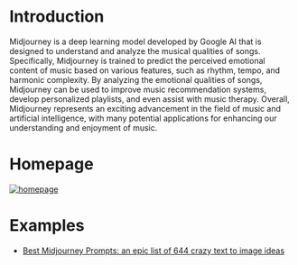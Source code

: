 # Introduction
Midjourney is a deep learning model developed by Google AI that is designed to understand and analyze the musical qualities of songs. Specifically, Midjourney is trained to predict the perceived emotional content of music based on various features, such as rhythm, tempo, and harmonic complexity. By analyzing the emotional qualities of songs, Midjourney can be used to improve music recommendation systems, develop personalized playlists, and even assist with music therapy. Overall, Midjourney represents an exciting advancement in the field of music and artificial intelligence, with many potential applications for enhancing our understanding and enjoyment of music.

# Homepage
[![homepage](https://digitalpress.fra1.cdn.digitaloceanspaces.com/e5q1bl6/2022/11/Midjourney.png)](https://www.midjourney.com/home/?callbackUrl=%2Fapp%2F)


# Examples
- [Best Midjourney Prompts: an epic list of 644 crazy text to image ideas](https://www.creativindie.com/best-midjourney-prompts-an-epic-list-of-crazy-text-to-image-ideas/)